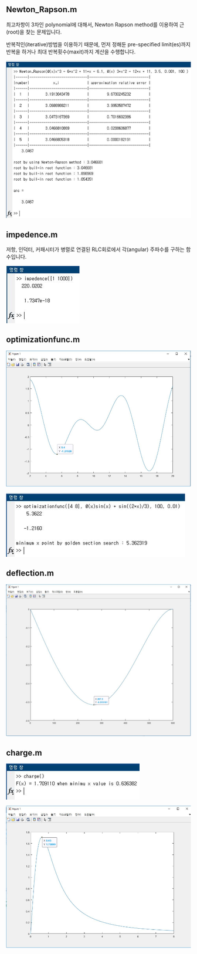 ## Newton_Rapson.m

최고차항이 3차인 polynomial에 대해서, Newton Rapson method를 이용하여 근(root)을 찾는 문제입니다.

반복적인(iterative)방법을 이용하기 때문에, 먼저 정해둔 pre-specified limit(es)까지 반복을 하거나 최대 반복횟수(maxit)까지
계산을 수행합니다.

![result](./image/6.3c3.JPG)


## impedence.m

저항, 인덕터, 커패시터가 병렬로 연결된 RLC회로에서 각(angular) 주파수를 구하는 함수입니다.

![result](./image/6.19_1.JPG)

## optimizationfunc.m

![result](./image/7.11_4.JPG)

![result](./image/7.11_5.JPG)

## deflection.m

![result](./image/7.22_3.JPG)

## charge.m

![result](./image/7.33_2.JPG)

![result](./image/7.33_3.JPG)
